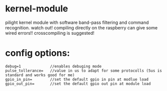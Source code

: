 kernel-module
=============

pilight kernel module with software band-pass filtering and command recognition.
watch out! compiling directly on the raspberry can give some wired errors!! crosscompiling is suggested!

config options:
==============
	debug=1 			//enables debuging mode
	pulse_tollerance= 	//value in us to adapt for some protocolls (5us is standard and works good for me)
	gpio_in_pin= 		//set the default gpio in pin at modlue load
	gpio_out_pin= 		//set the default gpio out pin at module load